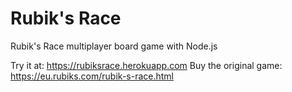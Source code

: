 # Rubik's Race

Rubik's Race multiplayer board game with Node.js


Try it at: https://rubiksrace.herokuapp.com
Buy the original game: https://eu.rubiks.com/rubik-s-race.html
